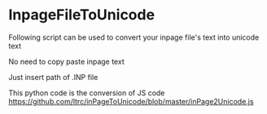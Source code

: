 # InpageFileToUnicode

Following script can be used to convert your inpage file's text into unicode text

No need to copy paste inpage text

Just insert path of .INP file 

This python code is the conversion of JS code https://github.com/ltrc/inPageToUnicode/blob/master/inPage2Unicode.js
